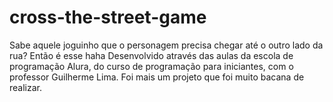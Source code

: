 # cross-the-street-game
Sabe aquele joguinho que o personagem precisa chegar até o outro lado da rua? Então é esse haha
Desenvolvido através das aulas da escola de programação Alura, do curso de programação para iniciantes, com o professor Guilherme Lima.
Foi mais um projeto que foi muito bacana de realizar.
